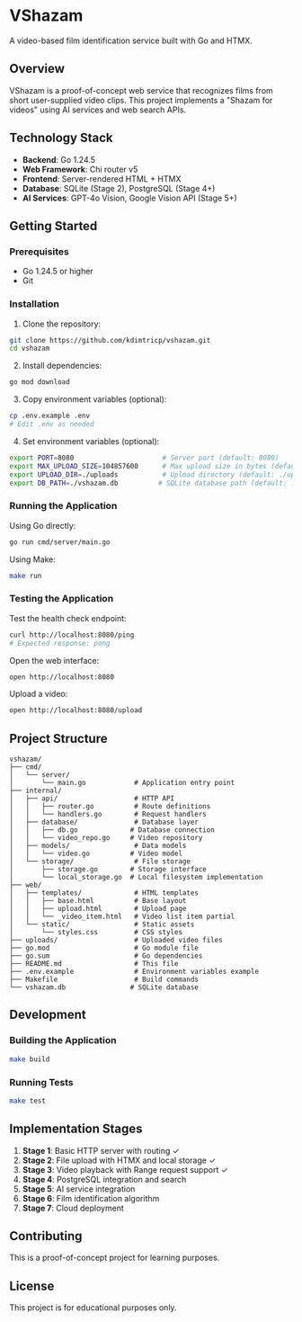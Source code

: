 # VShazam

A video-based film identification service built with Go and HTMX.

## Overview

VShazam is a proof-of-concept web service that recognizes films from short user-supplied video clips. This project implements a "Shazam for videos" using AI services and web search APIs.

## Technology Stack

- **Backend**: Go 1.24.5
- **Web Framework**: Chi router v5
- **Frontend**: Server-rendered HTML + HTMX
- **Database**: SQLite (Stage 2), PostgreSQL (Stage 4+)
- **AI Services**: GPT-4o Vision, Google Vision API (Stage 5+)

## Getting Started

### Prerequisites

- Go 1.24.5 or higher
- Git

### Installation

1. Clone the repository:
```bash
git clone https://github.com/kdimtricp/vshazam.git
cd vshazam
```

2. Install dependencies:
```bash
go mod download
```

3. Copy environment variables (optional):
```bash
cp .env.example .env
# Edit .env as needed
```

4. Set environment variables (optional):
```bash
export PORT=8080                      # Server port (default: 8080)
export MAX_UPLOAD_SIZE=104857600      # Max upload size in bytes (default: 100MB)
export UPLOAD_DIR=./uploads           # Upload directory (default: ./uploads)
export DB_PATH=./vshazam.db          # SQLite database path (default: ./vshazam.db)
```

### Running the Application

Using Go directly:
```bash
go run cmd/server/main.go
```

Using Make:
```bash
make run
```

### Testing the Application

Test the health check endpoint:
```bash
curl http://localhost:8080/ping
# Expected response: pong
```

Open the web interface:
```bash
open http://localhost:8080
```

Upload a video:
```bash
open http://localhost:8080/upload
```

## Project Structure

```
vshazam/
├── cmd/
│   └── server/
│       └── main.go            # Application entry point
├── internal/
│   ├── api/                   # HTTP API
│   │   ├── router.go          # Route definitions
│   │   └── handlers.go        # Request handlers
│   ├── database/              # Database layer
│   │   ├── db.go             # Database connection
│   │   └── video_repo.go     # Video repository
│   ├── models/                # Data models
│   │   └── video.go          # Video model
│   └── storage/               # File storage
│       ├── storage.go        # Storage interface
│       └── local_storage.go  # Local filesystem implementation
├── web/
│   ├── templates/             # HTML templates
│   │   ├── base.html          # Base layout
│   │   ├── upload.html        # Upload page
│   │   └── _video_item.html   # Video list item partial
│   └── static/                # Static assets
│       └── styles.css         # CSS styles
├── uploads/                   # Uploaded video files
├── go.mod                     # Go module file
├── go.sum                     # Go dependencies
├── README.md                  # This file
├── .env.example               # Environment variables example
├── Makefile                   # Build commands
└── vshazam.db                # SQLite database
```

## Development

### Building the Application

```bash
make build
```

### Running Tests

```bash
make test
```

## Implementation Stages

1. **Stage 1**: Basic HTTP server with routing ✓
2. **Stage 2**: File upload with HTMX and local storage ✓
3. **Stage 3**: Video playback with Range request support ✓
4. **Stage 4**: PostgreSQL integration and search
5. **Stage 5**: AI service integration
6. **Stage 6**: Film identification algorithm
7. **Stage 7**: Cloud deployment

## Contributing

This is a proof-of-concept project for learning purposes.

## License

This project is for educational purposes only.